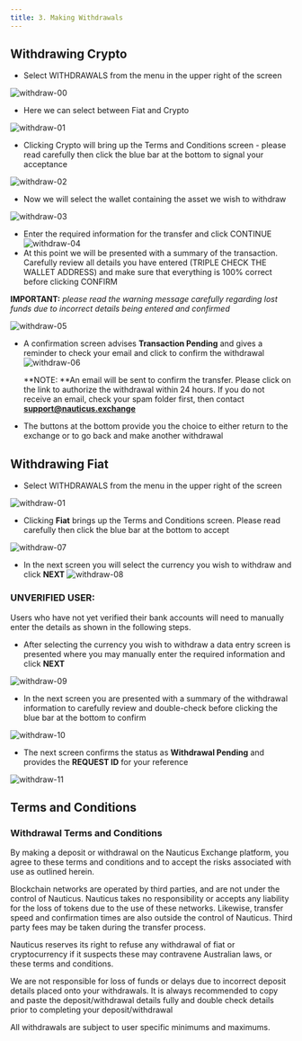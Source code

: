 ```yaml
---
title: 3. Making Withdrawals
---
```

## Withdrawing Crypto

* Select WITHDRAWALS from the menu in the upper right of the screen

![withdraw-00](https://nauticus.exchange/help/images/Exchange/withdraw-00.png)

* Here we can select between Fiat and Crypto

![withdraw-01](https://nauticus.exchange/help/images/Exchange/withdraw-01.png)

* Clicking Crypto will bring up the Terms and Conditions screen - please read carefully then click the blue bar at the bottom to signal your acceptance

![withdraw-02](https://nauticus.exchange/help/images/Exchange/withdraw-02.png)

* Now we will select the wallet containing the asset we wish to withdraw

![withdraw-03](https://nauticus.exchange/help/images/Exchange/withdraw-03.png)

* Enter the required information for the transfer and click CONTINUE
   ![withdraw-04](https://nauticus.exchange/help/images/Exchange/withdraw-04.png)
* At this point we will be presented with a summary of the transaction. Carefully review all details you have entered (TRIPLE CHECK THE WALLET ADDRESS) and make sure that everything is 100% correct before clicking CONFIRM

**IMPORTANT:** _please read the warning message carefully regarding lost funds due to incorrect details being entered and confirmed_

![withdraw-05](https://nauticus.exchange/help/images/Exchange/withdraw-05.png)

* A confirmation screen advises **Transaction Pending** and gives a reminder to check your email and click to confirm the withdrawal
  ![withdraw-06](https://nauticus.exchange/help/images/Exchange/withdraw-06.png)

  **NOTE: **An email will be sent to confirm the transfer. Please click on the link to authorize the withdrawal within 24 hours. If you do not receive an email, check your spam folder first, then contact **support@nauticus.exchange**

* The buttons at the bottom provide you the choice to either return to the exchange or to go back and make another withdrawal

## Withdrawing Fiat

* Select WITHDRAWALS from the menu in the upper right of the screen

![withdraw-01](https://nauticus.exchange/help/images/Exchange/withdraw-01.png)

* Clicking **Fiat** brings up the Terms and Conditions screen. Please read carefully then click the blue bar at the bottom to accept

![withdraw-07](https://nauticus.exchange/help/images/Exchange/withdraw-07.png)

* In the next screen you will select the currency you wish to withdraw and click **NEXT**
  ![withdraw-08](https://nauticus.exchange/help/images/Exchange/withdraw-08.png)

### UNVERIFIED USER:

Users who have not yet verified their bank accounts will need to manually enter the details as shown in the following steps.

* After selecting the currency you wish to withdraw a data entry screen is presented where you may manually enter the required information and click **NEXT**

![withdraw-09](https://nauticus.exchange/help/images/Exchange/withdraw-09.png)

* In the next screen you are presented with a summary of the withdrawal information to carefully review and double-check before clicking the blue bar at the bottom to confirm

![withdraw-10](https://nauticus.exchange/help/images/Exchange/withdraw-10.png)

* The next screen confirms the status as **Withdrawal Pending** and provides the **REQUEST ID** for your reference

![withdraw-11](https://nauticus.exchange/help/images/Exchange/withdraw-11.png)

## Terms and Conditions

### Withdrawal Terms and Conditions

By making a deposit or withdrawal on the Nauticus Exchange platform, you agree to these terms and conditions and to accept the risks associated with use as outlined herein.

Blockchain networks are operated by third parties, and are not under the control of Nauticus. Nauticus takes no responsibility or accepts any liability for the loss of tokens due to the use of these networks. Likewise, transfer speed and confirmation times are also outside the control of Nauticus. Third party fees may be taken during the transfer process.

Nauticus reserves its right to refuse any withdrawal of fiat or cryptocurrency if it suspects these may contravene Australian laws, or these terms and conditions.

We are not responsible for loss of funds or delays due to incorrect deposit details placed onto your withdrawals. It is always recommended to copy and paste the deposit/withdrawal details fully and double check details prior to completing your deposit/withdrawal

All withdrawals are subject to user specific minimums and maximums.
